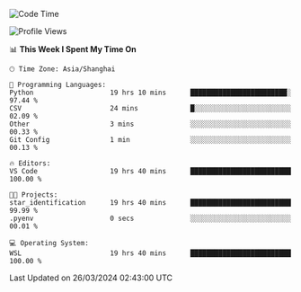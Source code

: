 <!--START_SECTION:waka-->
![Code Time](http://img.shields.io/badge/Code%20Time-1%2C568%20hrs%2031%20mins-blue)

![Profile Views](http://img.shields.io/badge/Profile%20Views-0-blue)

📊 **This Week I Spent My Time On** 

```text
🕑︎ Time Zone: Asia/Shanghai

💬 Programming Languages: 
Python                   19 hrs 10 mins      ████████████████████████░   97.44 % 
CSV                      24 mins             █░░░░░░░░░░░░░░░░░░░░░░░░   02.09 % 
Other                    3 mins              ░░░░░░░░░░░░░░░░░░░░░░░░░   00.33 % 
Git Config               1 min               ░░░░░░░░░░░░░░░░░░░░░░░░░   00.13 % 

🔥 Editors: 
VS Code                  19 hrs 40 mins      █████████████████████████   100.00 % 

🐱‍💻 Projects: 
star_identification      19 hrs 40 mins      █████████████████████████   99.99 % 
.pyenv                   0 secs              ░░░░░░░░░░░░░░░░░░░░░░░░░   00.01 % 

💻 Operating System: 
WSL                      19 hrs 40 mins      █████████████████████████   100.00 % 
```


 Last Updated on 26/03/2024 02:43:00 UTC
<!--END_SECTION:waka-->
